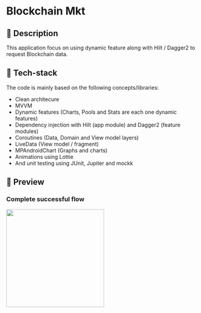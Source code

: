 # Blockchain Mkt

## :scroll: Description
This application focus on using dynamic feature along with Hilt / Dagger2 to request Blockchain data.

## :floppy_disk: Tech-stack
The code is mainly based on the following concepts/libraries:
* Clean architecure
* MVVM
* Dynamic features (Charts, Pools and Stats are each one dynamic features)
* Dependency injection with Hilt (app module) and Dagger2 (feature modules)
* Coroutines (Data, Domain and View model layers)
* LiveData (View model / fragment)
* MPAndroidChart (Graphs and charts)
* Animations using Lottie
* And unit testing using JUnit, Jupiter and mockk


## :camera_flash: Preview
### Complete successful flow
<img src="/preview/complete_flow.gif" width="260">
